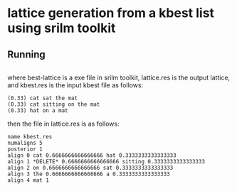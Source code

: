 # lattice generation from a kbest list using srilm toolkit

## Running 
```./nbest-lattice -rescore data/kbest.res -dump-posteriors -write data/lattice.res -use-mesh
```
where best-lattice is a exe file in srilm toolkit, lattice.res is the output lattice, and kbest.res is the input kbest file as follows:
```
(0.33) cat sat the mat
(0.33) cat sitting on the mat
(0.33) hat on a mat
```
then the file in lattice.res is as follows:
```
name kbest.res
numaligns 5
posterior 1
align 0 cat 0.6666666666666666 hat 0.3333333333333333
align 1 *DELETE* 0.6666666666666666 sitting 0.3333333333333333
align 2 on 0.6666666666666666 sat 0.3333333333333333
align 3 the 0.6666666666666666 a 0.3333333333333333
align 4 mat 1
```
